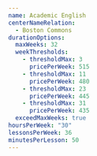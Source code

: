 ```yaml
---
name: Academic English
centerNameRelation:
  - Boston Commons
durationOptions:
  maxWeeks: 32
  weekThresholds:
    - thresholdMax: 3
      pricePerWeek: 515
    - thresholdMax: 11
      pricePerWeek: 480
    - thresholdMax: 23
      pricePerWeek: 445
    - thresholdMax: 31
      pricePerWeek: 435
  exceedMaxWeeks: true
hoursPerWeek: "30"
lessonsPerWeek: 36
minutesPerLesson: 50
---
```

